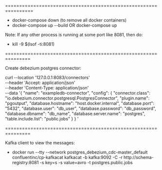 ================================================================

- docker-compose down (to remove all docker containers)
- docker-compose up --build OR docker-compose up

Note: If any other process is running at some port like 8081, then do:
- kill -9 $(lsof -ti:8081)

===============================================================


Create debezium postgres connector:

curl --location '127.0.0.1:8083/connectors' \
--header 'Accept: application/json' \
--header 'Content-Type: application/json' \
--data '{
"name": "exampledb-connector",
"config": {
"connector.class": "io.debezium.connector.postgresql.PostgresConnector",
"plugin.name": "pgoutput",
"database.hostname": "host.docker.internal",
"database.port": "5432",
"database.user": "db_user",
"database.password": "db_password",
"database.dbname": "db_name",
"database.server.name": "postgres",
"table.include.list": "public.jobs"
}
}
'


===============================================================

Kafka client to view the messages:

- docker run --tty --network postgres_debezium_cdc-master_default  confluentinc/cp-kafkacat kafkacat -b kafka:9092 -C -r http://schema-registry:8081 -s key=s -s value=avro -t postgres.public.jobs